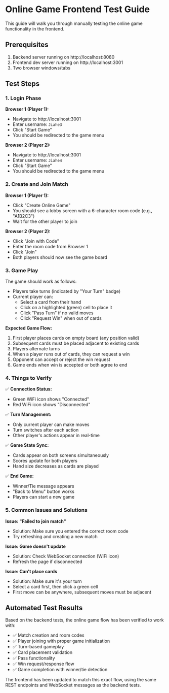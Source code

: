 # Online Game Frontend Test Guide

This guide will walk you through manually testing the online game functionality in the frontend.

## Prerequisites
1. Backend server running on http://localhost:8080
2. Frontend dev server running on http://localhost:3001
3. Two browser windows/tabs

## Test Steps

### 1. Login Phase
**Browser 1 (Player 1):**
- Navigate to http://localhost:3001
- Enter username: `Jiahe3`
- Click "Start Game"
- You should be redirected to the game menu

**Browser 2 (Player 2):**
- Navigate to http://localhost:3001
- Enter username: `Jiahe4`
- Click "Start Game"
- You should be redirected to the game menu

### 2. Create and Join Match
**Browser 1 (Player 1):**
- Click "Create Online Game"
- You should see a lobby screen with a 6-character room code (e.g., "A1B2C3")
- Wait for the other player to join

**Browser 2 (Player 2):**
- Click "Join with Code"
- Enter the room code from Browser 1
- Click "Join"
- Both players should now see the game board

### 3. Game Play
The game should work as follows:
- Players take turns (indicated by "Your Turn" badge)
- Current player can:
  - Select a card from their hand
  - Click on a highlighted (green) cell to place it
  - Click "Pass Turn" if no valid moves
  - Click "Request Win" when out of cards

**Expected Game Flow:**
1. First player places cards on empty board (any position valid)
2. Subsequent cards must be placed adjacent to existing cards
3. Players alternate turns
4. When a player runs out of cards, they can request a win
5. Opponent can accept or reject the win request
6. Game ends when win is accepted or both agree to end

### 4. Things to Verify

✅ **Connection Status:**
- Green WiFi icon shows "Connected"
- Red WiFi icon shows "Disconnected"

✅ **Turn Management:**
- Only current player can make moves
- Turn switches after each action
- Other player's actions appear in real-time

✅ **Game State Sync:**
- Cards appear on both screens simultaneously
- Scores update for both players
- Hand size decreases as cards are played

✅ **End Game:**
- Winner/Tie message appears
- "Back to Menu" button works
- Players can start a new game

### 5. Common Issues and Solutions

**Issue: "Failed to join match"**
- Solution: Make sure you entered the correct room code
- Try refreshing and creating a new match

**Issue: Game doesn't update**
- Solution: Check WebSocket connection (WiFi icon)
- Refresh the page if disconnected

**Issue: Can't place cards**
- Solution: Make sure it's your turn
- Select a card first, then click a green cell
- First move can be anywhere, subsequent moves must be adjacent

## Automated Test Results

Based on the backend tests, the online game flow has been verified to work with:
- ✅ Match creation and room codes
- ✅ Player joining with proper game initialization
- ✅ Turn-based gameplay
- ✅ Card placement validation
- ✅ Pass functionality
- ✅ Win request/response flow
- ✅ Game completion with winner/tie detection

The frontend has been updated to match this exact flow, using the same REST endpoints and WebSocket messages as the backend tests.
